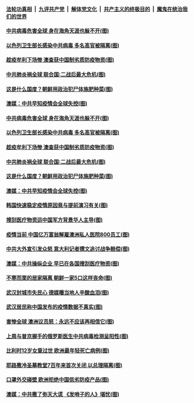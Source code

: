 ####  [法轮功真相](../../../../basic/blob/master/README.md?t=04022030) &nbsp;|&nbsp; [九评共产党](../../../../9ping.md/blob/master/README.md?t=04022030) &nbsp;|&nbsp; [解体党文化](../../../../jtdwh.md/blob/master/README.md?t=04022030)  &nbsp;|&nbsp; [共产主义的终极目的](../../../../gczydzjmd.md/blob/master/README.md?t=04022030) &nbsp;|&nbsp; [魔鬼在统治我们的世界](../../../../mgztzwmdsj.md/blob/master/README.md?t=04022030) 

#### [中共病毒危害全球 身在海角天涯也躲不开(图)](../pages/p9/928373.md?t=04022030) 

#### [以色列卫生部长感染中共病毒 多名高官被隔离(图)](../pages/p9/928358.md?t=04022030) 

#### [趁疫牟利下场惨 澳查获中国制劣质防疫物资(图)](../pages/p9/928359.md?t=04022030) 

#### [中共肺炎祸全球 联合国∶二战后最大危机(图)](../pages/p9/928327.md?t=04022030) 

#### [这是什么国度？朝鲜用政治犯尸体施肥种菜(图)](../pages/p9/928260.md?t=04022030) 

#### [澳媒：中共早知疫情会全球失控(图)](../pages/p9/928319.md?t=04022030) 

#### [中共病毒危害全球 身在海角天涯也躲不开(图)](../pages/p9/928373.md?t=04022030) 

#### [以色列卫生部长感染中共病毒 多名高官被隔离(图)](../pages/p9/928358.md?t=04022030) 

#### [趁疫牟利下场惨 澳查获中国制劣质防疫物资(图)](../pages/p9/928359.md?t=04022030) 

#### [中共肺炎祸全球 联合国∶二战后最大危机(图)](../pages/p9/928327.md?t=04022030) 

#### [这是什么国度？朝鲜用政治犯尸体施肥种菜(图)](../pages/p9/928260.md?t=04022030) 

#### [澳媒：中共早知疫情会全球失控(图)](../pages/p9/928319.md?t=04022030) 

#### [韩国快速稳定疫情原因竟与提前演习有关(图)](../pages/p9/928310.md?t=04022030) 

#### [搜刮医疗物资运中国军方背景华人主导(图)](../pages/p9/928306.md?t=04022030) 

#### [疫情当前 中国亿万富翁解雇澳洲私人医院800员工(图)](../pages/p9/928202.md?t=04022030) 

#### [中共大外宣引发众怒 意大利记者撰文追讨战争赔偿(图)](../pages/p9/928263.md?t=04022030) 

#### [澳媒：中共操纵企业 早已在各国搜刮医疗物资(图)](../pages/p9/928249.md?t=04022030) 

#### [不寒而栗的居家隔离 朝鲜一家5口这样丧命(图)](../pages/p9/928139.md?t=04022030) 

#### [武汉封城市失民心 德媒曝当地人辛酸血泪(图)](../pages/p9/928152.md?t=04022030) 

#### [武汉居民称中国发布的疫情数据不真实(图)](../pages/p9/928208.md?t=04022030) 

#### [害惨全球 澳洲议员怒：永远不应该再相信它(图)](../pages/p9/928087.md?t=04022030) 

#### [上周与普京握手的俄罗斯医生中共病毒检测呈阳性(图)](../pages/p9/928197.md?t=04022030) 

#### [比利时12岁女童过世 欧洲最年轻死亡病例(图)](../pages/p9/928196.md?t=04022030) 

#### [耶路撒冷圣墓教堂7百年来首次关闭 以总理隔离(图)](../pages/p9/928190.md?t=04022030) 

#### [口罩外交碰壁 欧洲拒绝中国低劣防疫产品(图)](../pages/p9/928151.md?t=04022030) 

#### [澳媒：中共撒了弥天大谎 《发哨子的人》堪忧(图)](../pages/p9/928115.md?t=04022030) 

